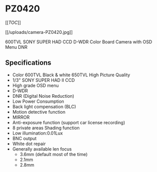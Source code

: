 # PZ0420

[[_TOC_]]

[[/uploads/camera-PZ0420.jpg]]

600TVL SONY SUPER HAD CCD D-WDR Color Board Camera with OSD Menu DNR

## Specifications

* Color 600TVL Black & white 650TVL High Picture Quality
* 1/3" SONY SUPER HAD II CCD
* High grade OSD menu
* D-WDR
* DNR (Digital Noise Reduction)
* Low Power Consumption
* Back light compensation (BLC)
* Motion detective function
* MIRROR
* Anti-exposure function (support car license recording)
* 8 private areas Shading function
* Low illumination:0.01Lux
* BNC output
* White dot repair
* Generally available len focus
  * 3.6mm (default most of the time)
  * 2.1mm
  * 2.8mm
